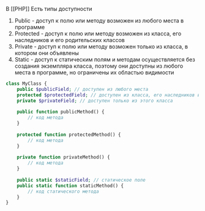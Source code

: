 В [[РНР]] Есть типы доступности
1. Public - доступ к полю или методу возможен из любого места в программе
2. Protected - доступ к полю или методу возможен из класса, его наследников и его родительских классов
3. Private - доступ к полю или методу возможен только из класса, в котором они объявлены
4. Static - доступ к статическим полям и методам осуществляется без создания экземпляра класса, поэтому они доступны из любого места в программе, но ограничены их областью видимости
```php
class MyClass {
    public $publicField; // доступен из любого места
    protected $protectedField; // доступен из класса, его наследников и родительских классов
    private $privateField; // доступен только из этого класса
    
    public function publicMethod() {
        // код метода
    }
    
    protected function protectedMethod() {
        // код метода
    }
    
    private function privateMethod() {
        // код метода
    }
    
    public static $staticField; // статическое поле
    public static function staticMethod() {
        // код статического метода
    }
}
```